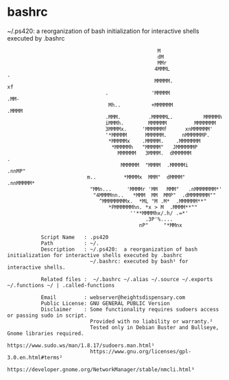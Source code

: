 # bashrc
~/.ps420:  a reorganization of bash initialization for interactive shells executed by .bashrc

                                                     M                            
                                                     dM                            
                                                     MMr                           
                                                    4MMML                  .       
                                                    MMMMM.                xf       
                                    .              'MMMMM               .MM-       
                                     Mh..          +MMMMMM            .MMMM        
                                    .MMM.         .MMMMML.          MMMMMh        
                                    iMMMh.        MMMMMM         MMMMMMM         
                                    3MMMMx.     'MMMMMMf      xnMMMMMM'         
                                    '*MMMMM      MMMMMM.     nMMMMMMP.          
                                     *MMMMMx    .MMMMM.    .MMMMMMM            
                                      *MMMMMh   "MMMMM"   JMMMMMMP             
                                        MMMMMM   3MMMM.  dMMMMMM            .  
                                         MMMMMM  "MMMM  .MMMMMi        .nnMP"  
                              m..         *MMMMx  MMM"  dMMMM"    .nnMMMMM*    
                               "MMn...     'MMMMr 'MM   MMM"   .nMMMMMMM*'     
                                "4MMMMnn..   *MMM  MM  MMP"  .dMMMMMMM""       
                                  ^MMMMMMMMx.  *ML "M .M*  .MMMMMM**"          
                                     *PMMMMMMhn. *x > M  .MMMM**""             
                                            ''**MMMMhx/.h/ .=*'                    
                                                 .3P'%....                     
                                               nP"     "*MMnx    

               Script Name   : .ps420
               Path          : ~/.                                                                                   
               Description   : ~/.ps420:  a reorganization of bash initialization for interactive shells executed by .bashrc
                               ~/.bashrc: executed by bash¹ for interactive shells.                                                                          
               
               Related files :  ~/.bashrc ~/.alias ~/.source ~/.exports ~/.functions ~/ | .called-functions                 
               
               Email         : webserver@heightsdispensary.com 
               Public License: GNU GENERAL PUBLIC Version
               Disclaimer    : Some functionality requires sudoers access or passing sudo in script.
                               Provided with no liability or warranty.² 
                               Tested only in Debian Buster and Bullseye, Gnome libraries required.                                                              
                               https://www.sudo.ws/man/1.8.17/sudoers.man.html¹
                               https://www.gnu.org/licenses/gpl-3.0.en.html#terms² 
                               https://developer.gnome.org/NetworkManager/stable/nmcli.html³

                                                                                                                          
                               


